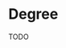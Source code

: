 # Degree

<!--
https://www.coursera.org/degrees/bachelor-of-science-computer-science-london
-->

TODO
